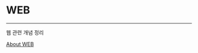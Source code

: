 # WEB

---

웹 관련 개념 정리

[About WEB](WEB%20f71f0bcba0984ec790b12c78aa3f9d89/About%20WEB%208af66abbfb3f463ca06e8db14f59fc67.md)